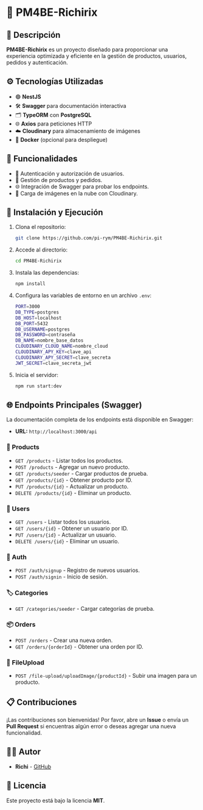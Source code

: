 # 🚀 PM4BE-Richirix

## 📖 Descripción
**PM4BE-Richirix** es un proyecto diseñado para proporcionar una experiencia optimizada y eficiente en la gestión de productos, usuarios, pedidos y autenticación.

## ⚙️ Tecnologías Utilizadas
- 🟢 **NestJS**
- 🛠️ **Swagger** para documentación interactiva
- 🗂️ **TypeORM** con **PostgreSQL**
- 🌐 **Axios** para peticiones HTTP
- ☁️ **Cloudinary** para almacenamiento de imágenes
- 🐳 **Docker** (opcional para despliegue)

## 🚧 Funcionalidades
- 🔑 Autenticación y autorización de usuarios.
- 🛒 Gestión de productos y pedidos.
- 🌐 Integración de Swagger para probar los endpoints.
- 📂 Carga de imágenes en la nube con Cloudinary.

## 🚀 Instalación y Ejecución
1. Clona el repositorio:
    ```bash
    git clone https://github.com/pi-rym/PM4BE-Richirix.git
    ```
2. Accede al directorio:
    ```bash
    cd PM4BE-Richirix
    ```
3. Instala las dependencias:
    ```bash
    npm install
    ```
4. Configura las variables de entorno en un archivo `.env`:
    ```bash
    PORT=3000
    DB_TYPE=postgres
    DB_HOST=localhost
    DB_PORT=5432
    DB_USERNAME=postgres
    DB_PASSWORD=contraseña
    DB_NAME=nombre_base_datos
    CLOUDINARY_CLOUD_NAME=nombre_cloud
    CLOUDINARY_APY_KEY=clave_api
    CLOUDINARY_APY_SECRET=clave_secreta
    JWT_SECRET=clave_secreta_jwt
    ```
5. Inicia el servidor:
    ```bash
    npm run start:dev
    ```

## 🌐 Endpoints Principales (Swagger)
La documentación completa de los endpoints está disponible en Swagger:
- **URL:** `http://localhost:3000/api`

### 🛒 Products
- `GET /products` - Listar todos los productos.
- `POST /products` - Agregar un nuevo producto.
- `GET /products/seeder` - Cargar productos de prueba.
- `GET /products/{id}` - Obtener producto por ID.
- `PUT /products/{id}` - Actualizar un producto.
- `DELETE /products/{id}` - Eliminar un producto.

### 👤 Users
- `GET /users` - Listar todos los usuarios.
- `GET /users/{id}` - Obtener un usuario por ID.
- `PUT /users/{id}` - Actualizar un usuario.
- `DELETE /users/{id}` - Eliminar un usuario.

### 🔐 Auth
- `POST /auth/signup` - Registro de nuevos usuarios.
- `POST /auth/signin` - Inicio de sesión.

### 🏷️ Categories
- `GET /categories/seeder` - Cargar categorías de prueba.

### 📦 Orders
- `POST /orders` - Crear una nueva orden.
- `GET /orders/{orderId}` - Obtener una orden por ID.

### 📸 FileUpload
- `POST /file-upload/uploadImage/{productId}` - Subir una imagen para un producto.

## 📋 Contribuciones
¡Las contribuciones son bienvenidas! Por favor, abre un **Issue** o envía un **Pull Request** si encuentras algún error o deseas agregar una nueva funcionalidad.

## 🧑‍💻 Autor
- **Richi** - [GitHub](https://github.com/pi-rym)

## 🛑 Licencia
Este proyecto está bajo la licencia **MIT**.


